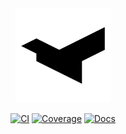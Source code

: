 <div align="center">

<picture>
  <source media="(prefers-color-scheme: dark)" srcset="docs/assets/aviary_logo_white.svg">
  <img alt="aviary" src="docs/assets/aviary_logo_black.svg" width="30%">
</picture>

</div>

<div align="center">

[![CI](https://img.shields.io/github/actions/workflow/status/geospaitial-lab/aviary/ci.yaml?branch=main&color=black&label=CI&logo=GitHub)](https://github.com/geospaitial-lab/aviary/actions/workflows/ci.yaml)
[![Coverage](https://img.shields.io/codecov/c/github/geospaitial-lab/aviary/main?color=black&label=Coverage&logo=codecov&logoColor=white)](https://app.codecov.io/gh/geospaitial-lab/aviary)
[![Docs](https://img.shields.io/github/actions/workflow/status/geospaitial-lab/aviary/docs.yaml?branch=main&color=black&label=Docs&logo=materialformkdocs&logoColor=white)](https://geospaitial-lab.github.io/aviary)

</div>
